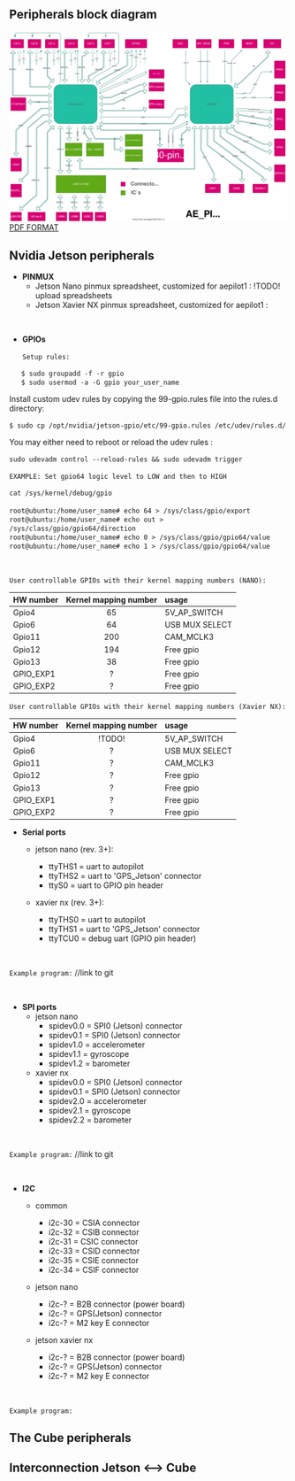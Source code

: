 ## Peripherals block diagram

![aepilot1_block_scheme.svg](uploads/5891a87aa9bcc1f4ddd29ee52ee2a210/aepilot1_block_scheme.svg)
[PDF FORMAT](uploads/9856a56d99b819fba1efde74f8734ce4/aepilot1_block_schematic.pdf)

## Nvidia Jetson peripherals
- **PINMUX**
  - Jetson Nano pinmux spreadsheet, customized for aepilot1 : !TODO! upload spreadsheets
  - Jetson Xavier NX pinmux spreadsheet, customized for aepilot1 : 

&nbsp;

- **GPIOs**

   `Setup rules:` 
```
   $ sudo groupadd -f -r gpio
   $ sudo usermod -a -G gpio your_user_name
```
Install custom udev rules by copying the 99-gpio.rules file into the rules.d directory:
```
$ sudo cp /opt/nvidia/jetson-gpio/etc/99-gpio.rules /etc/udev/rules.d/
```
You may either need to reboot or reload the udev rules :
```
sudo udevadm control --reload-rules && sudo udevadm trigger
```

   `EXAMPLE: Set gpio64 logic level to LOW and then to HIGH`
```
cat /sys/kernel/debug/gpio

root@ubuntu:/home/user_name# echo 64 > /sys/class/gpio/export
root@ubuntu:/home/user_name# echo out > /sys/class/gpio/gpio64/direction
root@ubuntu:/home/user_name# echo 0 > /sys/class/gpio/gpio64/value
root@ubuntu:/home/user_name# echo 1 > /sys/class/gpio/gpio64/value
```
&nbsp;

   `User controllable GPIOs with their kernel mapping numbers (NANO):`

| HW number | Kernel mapping number | usage|
| :--- | :---: | :--- |
| Gpio4 | 65 | 5V_AP_SWITCH |
| Gpio6 | 64 | USB MUX SELECT |
| Gpio11 | 200 | CAM_MCLK3 |
| Gpio12 | 194 | Free gpio | 
| Gpio13 | 38 | Free gpio |
| GPIO_EXP1 | ? | Free gpio |
| GPIO_EXP2 | ? | Free gpio |

   `User controllable GPIOs with their kernel mapping numbers (Xavier NX):`

| HW number | Kernel mapping number | usage|
| :--- | :---: | :--- |
| Gpio4 | !TODO! | 5V_AP_SWITCH |
| Gpio6 | ? | USB MUX SELECT |
| Gpio11 | ? | CAM_MCLK3 |
| Gpio12 | ? | Free gpio | 
| Gpio13 | ? | Free gpio |
| GPIO_EXP1 | ? | Free gpio |
| GPIO_EXP2 | ? | Free gpio |

- **Serial ports**
   - jetson nano (rev. 3+):
      - ttyTHS1 = uart to autopilot
      - ttyTHS2  = uart to 'GPS_Jetson' connector
      - ttyS0  = uart to GPIO pin header

    - xavier nx (rev. 3+):
      - ttyTHS0 = uart to autopilot
      - ttyTHS1 = uart to 'GPS_Jetson' connector
      - ttyTCU0 = debug uart (GPIO pin header)

&nbsp;

   `Example program:` //link to git 

&nbsp;

- **SPI ports**
  - jetson nano
    - spidev0.0 = SPI0 (Jetson) connector 
    - spidev0.1 = SPI0 (Jetson) connector
    - spidev1.0 = accelerometer
    - spidev1.1 = gyroscope
    - spidev1.2 = barometer
  - xavier nx
    - spidev0.0 = SPI0 (Jetson) connector
    - spidev0.1 = SPI0 (Jetson) connector
    - spidev2.0 = accelerometer
    - spidev2.1 = gyroscope
    - spidev2.2 = barometer

&nbsp;

   `Example program:` //link to git 

&nbsp;

- **I2C**
  - common
    - i2c-30 = CSIA connector
    - i2c-32 = CSIB connector
    - i2c-31 = CSIC connector
    - i2c-33 = CSID connector
    - i2c-35 = CSIE connector
    - i2c-34 = CSIF connector

  - jetson nano
    - i2c-? = B2B connector (power board)
    - i2c-? = GPS(Jetson) connector
    - i2c-? = M2 key E connector

  - jetson xavier nx
    - i2c-? = B2B connector (power board)
    - i2c-? = GPS(Jetson) connector
    - i2c-? = M2 key E connector
  
&nbsp;
  
   `Example program:`


## The Cube peripherals

## Interconnection Jetson <--> Cube 